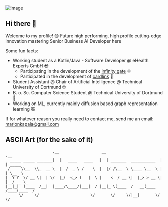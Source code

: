![image](https://github.com/user-attachments/assets/989d9cc1-a79c-42ea-896f-cfccf072dd36)

## Hi there 👋

Welcome to my profile! 😊 Future high performing, high profile cutting-edge innovation mastering Senior Business AI Developer here

Some fun facts:

- Working student as a Kotlin/Java - Software Developer @ eHealth Experts GmbH 😎
  - Participating in the development of the [infinity gate](https://ehex.de/produkte/infinity-gate/) ♾️
  - Participated in the development of [cardlink](https://ehex.de/produkte/ehex-cardlink/) 🔗
- Student Assistant @ Chair of Artificial Intelligence @ Technical University of Dortmund 🤓
- B. o. Sc. Computer Science Student @ Technical University of Dortmund 🧒
- Working on ML, currently mainly diffusion based graph representation learning 😺

If for whatever reason you really need to contact me, send me an email: marlonkapala@gmail.com

## ASCII Art (for the sake of it)
```
                     .__                   __                        .__          
  _____ _____ _______|  |   ____   ____   |  | _______  ___________  |  | _____   
 /     \\__  \\_  __ \  |  /  _ \ /    \  |  |/ /\__  \ \____ \__  \ |  | \__  \  
|  Y Y  \/ __ \|  | \/  |_(  <_> )   |  \ |    <  / __ \|  |_> > __ \|  |__/ __ \_
|__|_|  (____  /__|  |____/\____/|___|  / |__|_ \(____  /   __(____  /____(____  /
      \/     \/                       \/       \/     \/|__|       \/          \/
```
